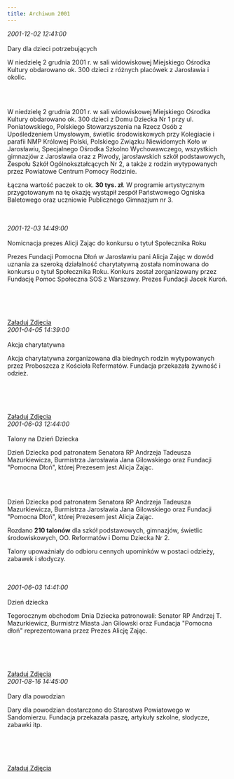 ```yaml
---
title: Archiwum 2001
---
```


<div class="archiveItem">
<i>2001-12-02 12:41:00</i><br><br>
Dary dla dzieci potrzebujących<p>W niedzielę 2 grudnia 2001 r. w sali widowiskowej Miejskiego Ośrodka Kultury obdarowano ok. 300 dzieci z różnych placówek z Jarosławia i okolic.</p><br><br>
<p>W niedzielę 2 grudnia 2001 r. w sali widowiskowej Miejskiego Ośrodka Kultury obdarowano ok. 300 dzieci z Domu Dziecka Nr 1 przy ul. Poniatowskiego, Polskiego Stowarzyszenia na Rzecz Osób z Upośledzeniem Umysłowym, świetlic środowiskowych przy Kolegiacie i parafii NMP Królowej Polski, Polskiego Związku Niewidomych Koło w Jarosławiu, Specjalnego Ośrodka Szkolno Wychowawczego, wszystkich gimnazjów z Jarosławia oraz z Piwody, jarosławskich szkół podstawowych, Zespołu Szkół Ogólnokształcących Nr 2, a także z rodzin wytypowanych przez Powiatowe Centrum Pomocy Rodzinie.</p><p>Łączna wartość paczek to ok.<strong> 30 tys. zł</strong>. W programie artystycznym przygotowanym na tę okazję wystąpił zespół Państwowego Ogniska Baletowego oraz uczniowie Publicznego Gimnazjum nr 3.</p><br><br>
</div>
<div class="archiveItem">
<i>2001-12-03 14:49:00</i><br><br>
Nomicnacja prezes Alicji Zając do konkursu o tytuł Społecznika Roku<p>Prezes Fundacji Pomocna Dłoń w Jarosławiu pani Alicja Zając w dowód uznania za szeroką działalność charytatywną została nominowana do konkursu o tytuł Społecznika Roku. Konkurs został zorganizowany przez Fundację Pomoc Społeczna SOS z Warszawy. Prezes Fundacji Jacek Kuroń.</p><br><br>
<br><br>
<a href="#" class="loadImages">Załaduj Zdjęcia</a><br>
<div class="centerImgsEmpty">
<a href="img/archive_files/spolecznik_roku.jpg" target="_blank"><img data-src="img/archive_files/spolecznik_roku.jpg" /></a><br>
</div>
</div>
<div class="archiveItem">
<i>2001-04-05 14:39:00</i><br><br>
Akcja charytatywna<p>Akcja charytatywna zorganizowana dla biednych rodzin wytypowanych przez Proboszcza z Kościoła Refermatów. Fundacja przekazała żywność i odzież.</p><br><br>
<br><br>
<a href="#" class="loadImages">Załaduj Zdjęcia</a><br>
<div class="centerImgsEmpty">
<a href="img/archive_files/skanuj0002.jpg" target="_blank"><img data-src="img/archive_files/skanuj0002.jpg" /></a><br>
<a href="img/archive_files/skanuj0003.jpg" target="_blank"><img data-src="img/archive_files/skanuj0003.jpg" /></a><br>
</div>
</div>
<div class="archiveItem">
<i>2001-06-03 12:44:00</i><br><br>
Talony na Dzień Dziecka<p>Dzień Dziecka pod patronatem Senatora RP Andrzeja Tadeusza Mazurkiewicza, Burmistrza Jarosławia Jana Gilowskiego oraz Fundacji "Pomocna Dłoń", której Prezesem jest Alicja Zając.</p><br><br>
<p>Dzień Dziecka pod patronatem Senatora RP Andrzeja Tadeusza Mazurkiewicza, Burmistrza Jarosławia Jana Gilowskiego oraz Fundacji "Pomocna Dłoń", której Prezesem jest Alicja Zając.</p><p>Rozdano <strong>210 talonów</strong> dla szkół podstawowych, gimnazjów, świetlic środowiskowych, OO. Reformatów i Domu Dziecka Nr 2.</p><p>Talony upoważniały do odbioru cennych upominków w postaci odzieży, zabawek i słodyczy.</p><br><br>
</div>
<div class="archiveItem">
<i>2001-06-03 14:41:00</i><br><br>
Dzień dziecka<p>Tegorocznym obchodom Dnia Dziecka patronowali: Senator RP Andrzej T. Mazurkiewicz, Burmistrz Miasta Jan Gilowski oraz Fundacja "Pomocna dłoń" reprezentowana przez Prezes Alicję Zając.</p><br><br>
<br><br>
<a href="#" class="loadImages">Załaduj Zdjęcia</a><br>
<div class="centerImgsEmpty">
<a href="img/archive_files/dzien_dziecka_2002[1].jpg" target="_blank"><img data-src="img/archive_files/dzien_dziecka_2002[1].jpg" /></a><br>
<a href="img/archive_files/dzien_dziecka[1].jpg" target="_blank"><img data-src="img/archive_files/dzien_dziecka[1].jpg" /></a><br>
<a href="img/archive_files/1dzien_dziecka_2002[1].jpg" target="_blank"><img data-src="img/archive_files/1dzien_dziecka_2002[1].jpg" /></a><br>
<a href="img/archive_files/__b_dc22235867a182c2eb4282a6c5251202.jpg" target="_blank"><img data-src="img/archive_files/__b_dc22235867a182c2eb4282a6c5251202.jpg" /></a><br>
</div>
</div>
<div class="archiveItem">
<i>2001-08-16 14:45:00</i><br><br>
Dary dla powodzian<p>Dary dla powodzian dostarczono do Starostwa Powiatowego w Sandomierzu. Fundacja przekazała paszę, artykuły szkolne, słodycze, zabawki itp.</p><br><br>
<br><br>
<a href="#" class="loadImages">Załaduj Zdjęcia</a><br>
<div class="centerImgsEmpty">
<a href="img/archive_files/dary-dla-powodzian.jpg" target="_blank"><img data-src="img/archive_files/dary-dla-powodzian.jpg" /></a><br>
<a href="img/archive_files/dary_dla_powodzian.jpg" target="_blank"><img data-src="img/archive_files/dary_dla_powodzian.jpg" /></a><br>
</div>
</div>
